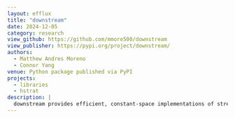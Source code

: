 ```yaml
---
layout: efflux
title: "downstream"
date: 2024-12-05
category: research
view_github: https://github.com/mmore500/downstream
view_publisher: https://pypi.org/project/downstream/
authors:
  - Matthew Andres Moreno
  - Connor Yang
venue: Python package published via PyPI
projects:
  - libraries
  - hstrat
description: |
  downstream provides efficient, constant-space implementations of stream curation algorithms for multiple programming languages
---
```

